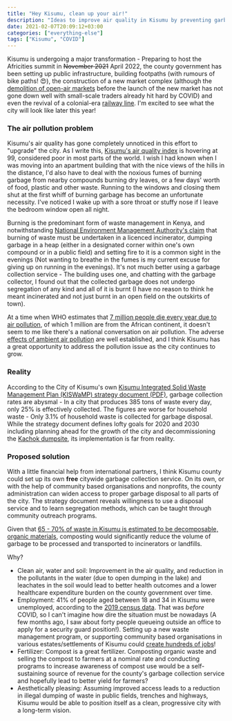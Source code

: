 ```yaml
---
title: "Hey Kisumu, clean up your air!"
description: "Ideas to improve air quality in Kisumu by preventing garbage burning"
date: 2021-02-07T20:09:12+03:00
categories: ["everything-else"]
tags: ["Kisumu", "COVID"]
---
```


Kisumu is undergoing a major transformation - Preparing to host the Africities summit in <strike>November 2021</strike> April 2022, the county government has been setting up public infrastructure, building footpaths (with rumours of bike paths! 😍), the construction of a new market complex (although the [demolition of open-air markets](https://www.kenyans.co.ke/news/58737-governor-gives-10000-traders-notice-vacate-public-land) before the launch of the new market has not gone down well with small-scale traders already hit hard by COVID) and even the revival of a colonial-era [railway line](https://www.standardmedia.co.ke/nyanza/article/2001399706/plans-to-revive-kisumu-railway-line-gather-pace). I'm excited to see what the city will look like later this year!

### The air pollution problem
Kisumu's air quality has gone completely unnoticed in this effort to "upgrade" the city. As I write this, [Kisumu's air quality index](https://www.airnow.gov/aqi/aqi-basics/) is hovering at 99, considered poor in most parts of the world. I wish I had known when I was moving into an apartment building that with the nice views of the hills in the distance, I'd also have to deal with the noxious fumes of burning garbage from nearby compounds burning dry leaves, or a few days' worth of food, plastic and other waste. Running to the windows and closing them shut at the first whiff of burning garbage has become an unfortunate necessity. I've noticed I wake up with a sore throat or stuffy nose if I leave the bedroom window open all night.

Burning is the predominant form of waste management in Kenya, and notwithstanding [National Environment Management Authority's claim](https://www.nema.go.ke/index.php?option=com_content&view=article&id=8&Itemid=114) that burning of waste must be undertaken in a licenced incinerator, dumping garbage in a heap (either in a designated corner within one's own compound or in a public field) and setting fire to it is a common sight in the evenings (Not wanting to breathe in the fumes is my current excuse for giving up on running in the evenings). It's not much better using a garbage collection service - The building uses one, and chatting with the garbage collector, I found out that the collected garbage does not undergo segregation of any kind and all of it is burnt (I have no reason to think he meant incinerated and not just burnt in an open field on the outskirts of town).

At a time when WHO estimates that [7 million people die every year due to air pollution](https://www.who.int/airpollution/infographics/Air-pollution-INFOGRAPHICS-English-1.1200px.jpg), of which 1 million are from the African continent, it doesn't seem to me like there's a national conversation on air pollution. The adverse [effects of ambient air pollution](https://academic.oup.com/bmb/article/68/1/143/421247) are well established, and I think Kisumu has a great opportunity to address the pollution issue as the city continues to grow.

### Reality
According to the City of Kisumu's own [Kisumu Integrated Solid Waste Management Plan (KISWaMP) strategy document (PDF)](https://www.kisumu.go.ke/wp-content/uploads/2019/08/Updated-KISWAMP-Feb-2018-.pdf), garbage collection rates are abysmal - In a city that produces 385 tons of waste every day, only 25% is effectively collected. The figures are worse for household waste - Only 3.1% of household waste is collected for garbage disposal. While the strategy document defines lofty goals for 2020 and 2030 including planning ahead for the growth of the city and decommissioning the [Kachok dumpsite](https://www.standardmedia.co.ke/nyanza/article/2001355809/riddle-of-kachok-dumpsite-as-heaps-of-garbage-re-emerge), its implementation is far from reality.


### Proposed solution
With a little financial help from international partners, I think Kisumu county could set up its own **free** citywide garbage collection service. On its own, or with the help of community based organisations and nonprofits, the county administration can widen access to proper garbage disposal to all parts of the city. The strategy document reveals willingness to use a disposal service and to learn segregation methods, which can be taught through community outreach programs.

Given that [65 - 70% of waste in Kisumu is estimated to be decomposable, organic materials](https://link.springer.com/article/10.1007/s12132-017-9316-1), composting would significantly reduce the volume of garbage to be processed and transported to incinerators or landfills.

Why?
* Clean air, water and soil: Improvement in the air quality, and reduction in the pollutants in the water (due to open dumping in the lake) and leachates in the soil would lead to better health outcomes and a lower healthcare expenditure burden on the county government over time.
* Employment: 41% of people aged between 18 and 34 in Kisumu were unemployed, according to the [2019 census data](https://www.businessdailyafrica.com/bd/economy/nyeri-and-embu-top-list-of-counties-with-lowest-unemployment-rates-2281860). That was _before_ COVID, so I can't imagine how dire the situation must be nowadays (A few months ago, I saw about forty people queueing outside an office to apply for a security guard position!). Setting up a new waste management program, or supporting community based organisations in various estates/settlements of Kisumu could [create hundreds of jobs](https://www.myclimate.org/information/carbon-offset-projects/detail-carbon-offset-projects/kenya-waste-management-7190/)!
* Fertilizer: Compost is a great fertilizer. Composting organic waste and selling the compost to farmers at a nominal rate and conducting programs to increase awareness of compost use would be a self-sustaining source of revenue for the county's garbage collection service and hopefully lead to better yield for farmers?
* Aesthetically pleasing: Assuming improved access leads to a reduction in illegal dumping of waste in public fields, trenches and highways, Kisumu would be able to position itself as a clean, progressive city with a long-term vision.